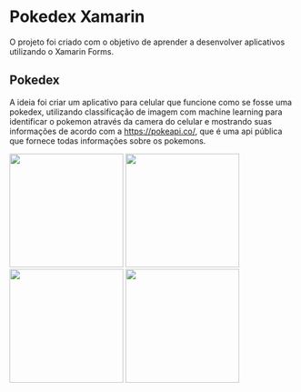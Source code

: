 # Pokedex Xamarin

O projeto foi criado com o objetivo de aprender a desenvolver aplicativos utilizando o Xamarin Forms.

## Pokedex

A ideia foi criar um aplicativo para celular que funcione como se fosse uma pokedex, utilizando classificação de imagem com machine learning para identificar o pokemon através da camera do celular e mostrando suas informações de acordo com a https://pokeapi.co/, que é uma api pública que fornece todas informações sobre os pokemons.

<div class="row" style="gap: 5%;">
  <img src="https://user-images.githubusercontent.com/57539940/228988773-445aa371-ac1a-4999-826e-ffcada72eb25.png" width="200"/>
  <img src="https://user-images.githubusercontent.com/57539940/229614680-a05abe5e-b5a0-4748-9749-393c3cbbc8f5.png" width="200"/>
  <img src="https://user-images.githubusercontent.com/57539940/229614684-22c5a0dc-160a-40e1-bac6-d52cd0759f06.png" width="200"/>
  <img src="https://user-images.githubusercontent.com/57539940/228989376-950bd7f4-bd67-42b0-80ac-775e3219307d.png" width="200"/>
<div/>
